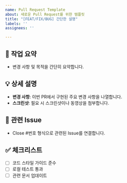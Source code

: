 ```yaml
---
name: Pull Request Template
about: 새로운 Pull Request를 위한 템플릿
title: "[FEAT/FIX/BUG] 간단한 설명"
labels: ''
assignees: ''

---
```


## 📝 작업 요약
- 변경 사항 및 목적을 간단히 요약합니다.

## 💡 상세 설명
- **변경 사항**: 이번 PR에서 구현된 주요 변경 사항을 나열합니다.
- **스크린샷**: 필요 시 스크린샷이나 동영상을 첨부합니다.

## 🔗 관련 Issue
- Close #번호 형식으로 관련된 Issue를 연결합니다.

## ✅ 체크리스트
- [ ] 코드 스타일 가이드 준수
- [ ] 로컬 테스트 통과
- [ ] 관련 문서 업데이트
